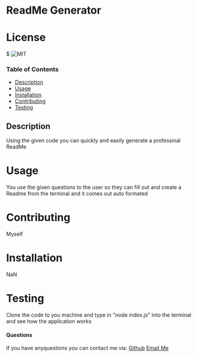 # ReadMe Generator
  
  # License
$ ![MIT](https://img.shields.io/badge/license-MIT-red)
  
### Table of Contents
* [Description](#Description)
* [Usage](#Usage)
* [Installation](#Installation)
* [Contributing](#Contributing)
* [Testing](#Tesing)
   
## Description
Using the given code you can quickly and easily generate a professinal ReadMe
  
# Usage
You use the given questions to the user so they can  fill out and create a Readme from the terminal and it comes out auto formated

# Contributing
Myself

# Installation
NaN
 
# Testing
Clone the code to you machine and type in "node index.js" into the terminal and see how the application works
  
#### Questions
If you have anyquestions you can contact me via: [Github](https://www.github.com/CyresCooper) [Email Me](mailto:CyresCooper@gmail.com)
  
